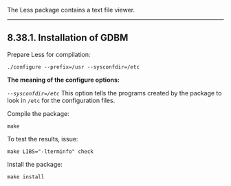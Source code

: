The Less package contains a text file viewer.

---
## 8.38.1. Installation of GDBM

Prepare Less for compilation:

```shell
./configure --prefix=/usr --sysconfdir=/etc
```

**The meaning of the configure options:**

_`--sysconfdir=/etc`_
This option tells the programs created by the package to look in `/etc` for the configuration files.

Compile the package:

```shell
make
```

To test the results, issue:

```shell
make LIBS="-lterminfo" check
```

Install the package:

```shell
make install
```